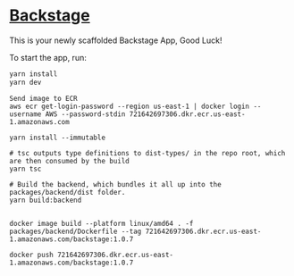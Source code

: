 # [Backstage](https://backstage.io)

This is your newly scaffolded Backstage App, Good Luck!

To start the app, run:

```sh
yarn install
yarn dev
```

```
Send image to ECR
aws ecr get-login-password --region us-east-1 | docker login --username AWS --password-stdin 721642697306.dkr.ecr.us-east-1.amazonaws.com

yarn install --immutable

# tsc outputs type definitions to dist-types/ in the repo root, which are then consumed by the build
yarn tsc

# Build the backend, which bundles it all up into the packages/backend/dist folder.
yarn build:backend


docker image build --platform linux/amd64 . -f packages/backend/Dockerfile --tag 721642697306.dkr.ecr.us-east-1.amazonaws.com/backstage:1.0.7

docker push 721642697306.dkr.ecr.us-east-1.amazonaws.com/backstage:1.0.7
```